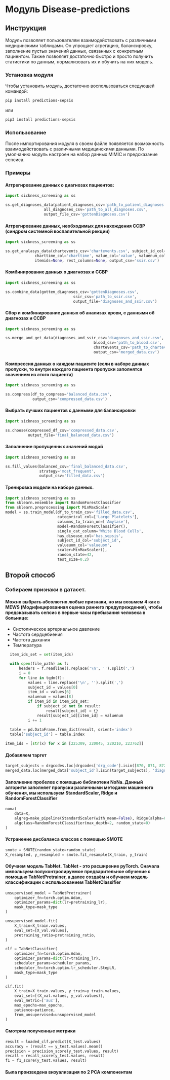 # Модуль Disease-predictions

## Инструкция

Модуль позволяет пользователям взаимодействовать с различными медицинскими таблицами.
Он упрощает агрегацию, балансировку, заполнение пустых значений данных, связанных с конкретным пациентом.
Также позволяет достаточно быстро и просто получить статистики по данным, нормализовать их и обучить на них модель.

### Установка модуля

Чтобы установить модуль, достаточно воспользоваться следующей командой:

```bash
pip install predictions-sepsis
```
или
```bash
pip3 install predictions-sepsis
```
### Использование
После импортирования модуля в своем файле появляется возможность взаимодействовать с различными медицинскими данными. 
По умолчанию модуль настроен на набор данных MIMIC и предсказание сепсиса. 

### Примеры

#### Аггрегирование данных о диагнозах пациентов:
```python
import sickness_screening as ss

ss.get_diagnoses_data(patient_diagnoses_csv='path_to_patient_diagnoses.csv', 
                 all_diagnoses_csv='path_to_all_diagnoses.csv',
                 output_file_csv='gottenDiagnoses.csv')
```
#### Аггрегирование данных, необходимых для нахождения ССВР (синдром системной воспалительной рекции)
```python
import sickness_screening as ss

ss.get_analasys_data(chartevents_csv='chartevents.csv', subject_id_col='subject_id', itemid_col='itemid',
             charttime_col='charttime', value_col='value', valuenum_col='valuenum', valueuom_col='valueuom',
             itemids=None, rest_columns=None, output_csv='ssir.csv')
```

#### Комбинирование данных о диагнозах и ССВР
```python
import sickness_screening as ss

ss.combine_data(gotten_diagnoses_csv='gottenDiagnoses.csv', 
                              ssir_csv='path_to_ssir.csv',
                              output_file='diagnoses_and_ssir.csv')
```

#### Сбор и комбинирование данных об анализах крови, с данными об диагнозах и ССВР
```python
import sickness_screening as ss

ss.merge_and_get_data(diagnoses_and_ssir_csv='diagnoses_and_ssir.csv', 
                                       blood_csv='path_to_blood.csv',
                                       chartevents_csv='path_to_chartevents.csv',
                                       output_csv='merged_data.csv')
```

#### Компрессия данных о каждом пациенте (если в наборе данных пропуски, то внутри каждого пациента пропуски заполнятся значением из этого пациента)
```python
import sickness_screening as ss

ss.compress(df_to_compress='balanced_data.csv', 
            output_csv='compressed_data.csv')

```

#### Выбрать лучших пациентов с данными для балансировки
```python
import sickness_screening as ss

ss.choose(compressed_df_csv='compressed_data.csv', 
          output_file='final_balanced_data.csv')
```

#### Заполнение пропущенных значений модой
```python
import sickness_screening as ss

ss.fill_values(balanced_csv='final_balanced_data.csv', 
               strategy='most_frequent', 
               output_csv='filled_data.csv')
```

#### Тренировка модели на наборе данных.
```python
import sickness_screening as ss
from sklearn.ensemble import RandomForestClassifier
from sklearn.preprocessing import MinMaxScaler
model = ss.train_model(df_to_train_csv='filled_data.csv', 
                       categorical_col=['Large Platelets'], 
                       columns_to_train_on=['Amylase'], 
                       model=RandomForestClassifier(), 
                       single_cat_column='White Blood Cells', 
                       has_disease_col='has_sepsis', 
                       subject_id_col='subject_id', 
                       valueuom_col='valueuom', 
                       scaler=MinMaxScaler(), 
                       random_state=42, 
                       test_size=0.2)
```

## Второй способ
### Собираем признаки в датасет. 
#### Можно выбрать абсолютно любые признаки, но мы возьмем 4 как в MEWS (Модифицированная оценка раннего предупреждения), чтобы предсказывать сепсис в первые часы пребывания человека в больнице:
* Систолическое артериальное давление
* Частота сердцебиения
* Частота дыхания
* Температура
```python
  item_ids_set = set(item_ids)

  with open(file_path) as f:
      headers = f.readline().replace('\n', '').split(',')
      i = 0
      for line in tqdm(f):
          values = line.replace('\n', '').split(',')
          subject_id = values[0]
          item_id = values[6]
          valuenum = values[8]
          if item_id in item_ids_set:
              if subject_id not in result:
                  result[subject_id] = {}
              result[subject_id][item_id] = valuenum
          i += 1
  
  table = pd.DataFrame.from_dict(result, orient='index')
  table['subject_id'] = table.index

item_ids = [str(x) for x in [225309, 220045, 220210, 223762]]
```

#### Добавляем таргет
```python
target_subjects = drgcodes.loc[drgcodes['drg_code'].isin([870, 871, 872]), 'subject_id']
merged_data.loc[merged_data['subject_id'].isin(target_subjects), 'diagnosis'] = 1
```

#### Заполнение пробелов с помощью библиотеки NoNa. Данный алгоритм заполняет пропуски различными методами машинного обучения, мы используем StandardScaler, Ridge и RandomForestClassifier
```python
nona(
    data=X,
    algreg=make_pipeline(StandardScaler(with_mean=False), Ridge(alpha=0.1)),
    algclass=RandomForestClassifier(max_depth=2, random_state=0)
)
```

#### Устранение дисбаланса классов с помощью SMOTE
```python
smote = SMOTE(random_state=random_state)
X_resampled, y_resampled = smote.fit_resample(X_train, y_train)
```

#### Обучаем модель TabNet. TabNet - это расширение pyTorch. Сначала импользуем полуконтролируемое предварительное обучение с помощью TabNetPretrainer, а далее создаём и обучаем модель классификации с использованием TabNetClassifier
```python
unsupervised_model = TabNetPretrainer(
    optimizer_fn=torch.optim.Adam,
    optimizer_params=dict(lr=pretraining_lr),
    mask_type=mask_type
)

unsupervised_model.fit(
    X_train=X_train.values,
    eval_set=[X_val.values],
    pretraining_ratio=pretraining_ratio,
)

clf = TabNetClassifier(
    optimizer_fn=torch.optim.Adam,
    optimizer_params=dict(lr=training_lr),
    scheduler_params=scheduler_params,
    scheduler_fn=torch.optim.lr_scheduler.StepLR,
    mask_type=mask_type
)

clf.fit(
    X_train=X_train.values, y_train=y_train.values,
    eval_set=[(X_val.values, y_val.values)],
    eval_metric=['auc'],
    max_epochs=max_epochs,
    patience=patience,
    from_unsupervised=unsupervised_model
)
```

#### Смотрим полученные метрики
```python
result = loaded_clf.predict(X_test.values)
accuracy = (result == y_test.values).mean()
precision = precision_score(y_test.values, result)
recall = recall_score(y_test.values, result)
f1 = f1_score(y_test.values, result)
```
#### Была произведена визуализация по 2 PCA компонентам

